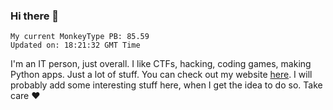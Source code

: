 ### Hi there 👋
<!-- PB START -->
```
My current MonkeyType PB: 85.59
Updated on: 18:21:32 GMT Time
```
<!-- PB END -->
I'm an IT person, just overall. I like CTFs, hacking, coding games, making Python apps. Just a lot of stuff.
You can check out my website [here](https://skill3472.github.io/).
I will probably add some interesting stuff here, when I get the idea to do so. Take care ❤️
